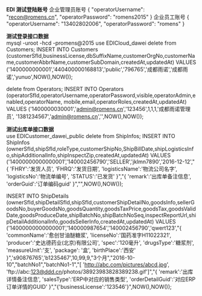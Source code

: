 **EDI 测试登陆账号** 
企业管理员账号
{
  "operatorUsername": "recon@romens.cn",
  "operatorPassword": "romens2015"
}
企业员工账号
{
  "operatorUsername": "13402802006",
  "operatorPassword": "romens"
}



**测试登录接口数据**  
    mysql -uroot -hcd -promens@2015
use EDICloud_dawei
delete from Customers;
INSERT INTO Customers (customerSfId,businessLicense,dbSuffixName,customerOrgNo,customerName,customerAbbrName,customerSubDomain,createdAt,updatedAt)
               VALUES ('1400000000001','440400000168813','public','796765','成都雨诺','成都雨诺','yunuo',NOW(),NOW());


delete from Operators;
INSERT INTO Operators (operatorSfId,operatorUsername,operatorPassword,visible,operatorAdmin,enabled,operatorName,
            mobile,email,operatorRoles,createdAt,updatedAt)
               VALUES ('1400000030001','admin@romens.cn','123456',1,1,1,'成都雨诺管理员',
             '1381234567','admin@romens.cn','',NOW(),NOW());

**测试出库单接口数据**            
use EDICustomer_dawei_public
delete from ShipInfos;
INSERT INTO ShipInfos (ownerSfId,shipSfId,roleType,customerShipNo,ShipBillDate,shipLogisticsInfo,shipAdditionalInfo,shipInspectZip,createdAt,updatedAt)
            VALUES ('14000000000000001','140002456790','SELLER','jklmn7890','2016-12-12',"{ 'FHRY':'发货人员', 'FHRQ':'发货日期', 'logisticsName':'物流公司名字', 'logisticsNo':'物流单编号', 'STATUS':'已发货' }","{ 'remark':'出库单备注信息', 'orderGuid':'订单编码guid' }","",NOW(),NOW());
            
                        
INSERT INTO ShipDetails (ownerSfId,shipDetailSfId,shipSfId,customerShipDetailNo,goodsInfo,sellerGoodsNo,buyerGoodsNo,goodsQuantity,goodsTaxPrice,goodsTax,goodsValidDate,goodsProduceDate,shipBatchNo,shipBatchNoSeq,inspectReportUrl,shipDetailAdditionalInfo,goodsSellerInfo,createdAt,updatedAt)
                 VALUES ('14000000000000001','140000987654','140002456790','qwert123',"{ 'commonName':'愈创甘油醚糖浆', 'licenseNo':'国药准字H11022321', 'producer':'史达德药业(北京)有限公司', 'spec':'120毫升', 'drugsType':'糖浆剂', 'measureUnit':'支', 'package': '盒', 'birthPlace':'西安' }",'s90876765','b1235467',10,99,9,"3个月","2016-10-10","batchNo1","batchNo1-1","[ 'http://abc.com/pictures/abcd.jpg', 'ftp://abc:123@ddd.cn/photos/38923983828389238.gif']","{ 'remark':'出库详情备注信息', 'salesType':'ERP中对应的销售类型', 'orderDetailGuid':'对应ERP订单详情的GUID' }","{'businessLicense':'123546'}",NOW(),NOW());